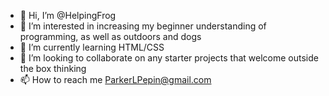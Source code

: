 - 👋 Hi, I’m @HelpingFrog
- 👀 I’m interested in increasing my beginner understanding of programming, as well as outdoors and dogs
- 🌱 I’m currently learning HTML/CSS
- 💞️ I’m looking to collaborate on any starter projects that welcome outside the box thinking
- 📫 How to reach me ParkerLPepin@gmail.com

<!---
HelpingFrog/HelpingFrog is a ✨ special ✨ repository because its `README.md` (this file) appears on your GitHub profile.
You can click the Preview link to take a look at your changes.
--->
